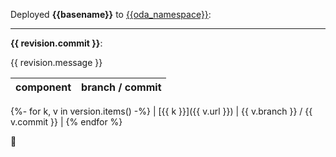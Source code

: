 Deployed **{{basename}}** to [{{oda_namespace}}](https://frontend-staging.obsuks1.unige.ch/mmoda/):

***

**{{ revision.commit }}**: 

{{ revision.message }}

| component | branch / commit | 
| :--: | :--: |
{%- for k, v in version.items() -%} 
| [{{ k }}]({{ v.url }}) | {{ v.branch }} / {{ v.commit }} |
{% endfor %}


 :tada:
